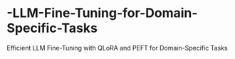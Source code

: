 # -LLM-Fine-Tuning-for-Domain-Specific-Tasks
Efficient LLM Fine-Tuning with QLoRA and PEFT for Domain-Specific Tasks
